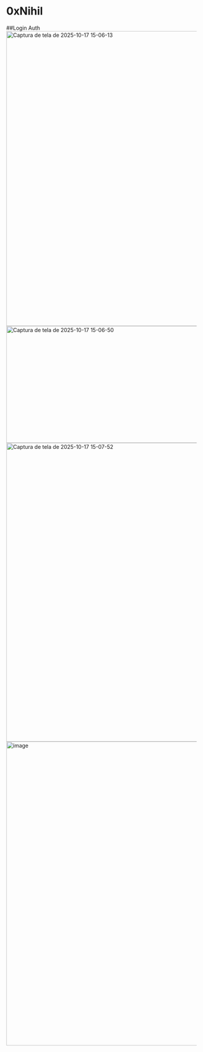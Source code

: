 # 0xNihil


##Login Auth
<img width="1187" height="780" alt="Captura de tela de 2025-10-17 15-06-13" src="https://github.com/user-attachments/assets/33d1786f-07d1-4a9f-b1ab-715b5134f60f" />
<img width="1072" height="309" alt="Captura de tela de 2025-10-17 15-06-50" src="https://github.com/user-attachments/assets/4b8b1853-2f26-469a-92df-14e48800c0bb" />
<img width="1160" height="790" alt="Captura de tela de 2025-10-17 15-07-52" src="https://github.com/user-attachments/assets/6f52553f-bd47-4bd5-84e5-a96c7af496a4" />
<img width="568" height="804" alt="image" src="https://github.com/user-attachments/assets/eec7a115-6e3d-4e4d-a1d5-43fb377938df" />
